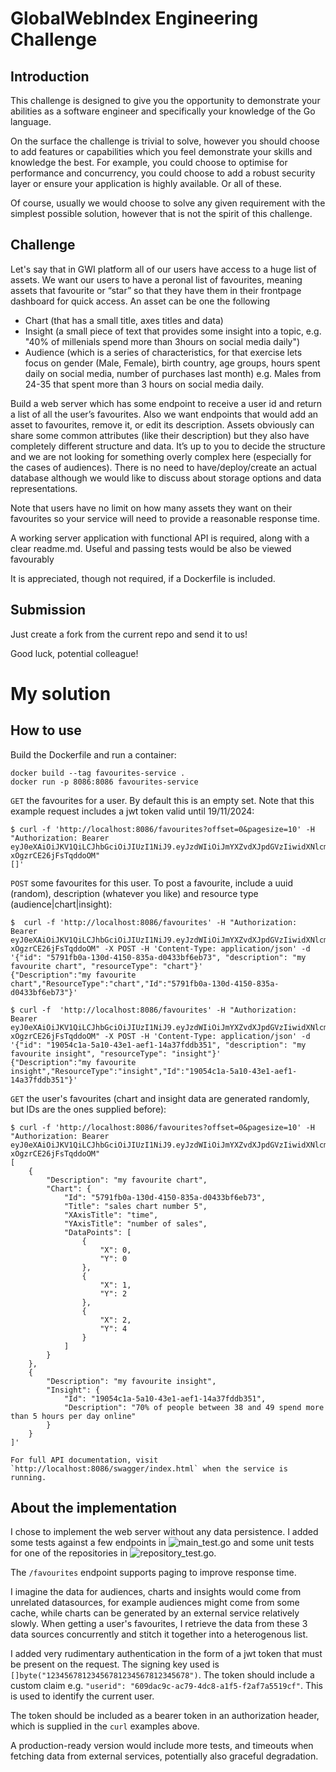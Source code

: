 # GlobalWebIndex Engineering Challenge

## Introduction

This challenge is designed to give you the opportunity to demonstrate your abilities as a software engineer and specifically your knowledge of the Go language.

On the surface the challenge is trivial to solve, however you should choose to add features or capabilities which you feel demonstrate your skills and knowledge the best. For example, you could choose to optimise for performance and concurrency, you could choose to add a robust security layer or ensure your application is highly available. Or all of these.

Of course, usually we would choose to solve any given requirement with the simplest possible solution, however that is not the spirit of this challenge.

## Challenge

Let's say that in GWI platform all of our users have access to a huge list of assets. We want our users to have a peronal list of favourites, meaning assets that favourite or “star” so that they have them in their frontpage dashboard for quick access. An asset can be one the following
* Chart (that has a small title, axes titles and data)
* Insight (a small piece of text that provides some insight into a topic, e.g. "40% of millenials spend more than 3hours on social media daily")
* Audience (which is a series of characteristics, for that exercise lets focus on gender (Male, Female), birth country, age groups, hours spent daily on social media, number of purchases last month)
e.g. Males from 24-35 that spent more than 3 hours on social media daily.

Build a web server which has some endpoint to receive a user id and return a list of all the user’s favourites. Also we want endpoints that would add an asset to favourites, remove it, or edit its description. Assets obviously can share some common attributes (like their description) but they also have completely different structure and data. It’s up to you to decide the structure and we are not looking for something overly complex here (especially for the cases of audiences). There is no need to have/deploy/create an actual database although we would like to discuss about storage options and data representations.

Note that users have no limit on how many assets they want on their favourites so your service will need to provide a reasonable response time.

A working server application with functional API is required, along with a clear readme.md. Useful and passing tests would be also be viewed favourably

It is appreciated, though not required, if a Dockerfile is included.

## Submission

Just create a fork from the current repo and send it to us!

Good luck, potential colleague!

# My solution
## How to use

Build the Dockerfile and run a container:
```
docker build --tag favourites-service .
docker run -p 8086:8086 favourites-service
```

`GET` the favourites for a user. By default this is an empty set. Note that this example request includes a jwt token valid until 19/11/2024:
```
$ curl -f 'http://localhost:8086/favourites?offset=0&pagesize=10' -H "Authorization: Bearer eyJ0eXAiOiJKV1QiLCJhbGciOiJIUzI1NiJ9.eyJzdWIiOiJmYXZvdXJpdGVzIiwidXNlcmlkIjoiNjA5ZGFjOWMtYWM3OS00ZGM4LWExZjUtZjJhZjdhNTUxOWNmIiwiaWF0IjoxNzI4MDM2ODYyLCJleHAiOjE3MzIwNTA0NjJ9.19NYScvE4f6FIHAojMcn0sv-xOgzrCE26jFsTqddoOM"
[]'
```

`POST` some favourites for this user. To post a favourite, include a uuid (random), description (whatever you like) and resource type (audience|chart|insight):
```
$  curl -f 'http://localhost:8086/favourites' -H "Authorization: Bearer eyJ0eXAiOiJKV1QiLCJhbGciOiJIUzI1NiJ9.eyJzdWIiOiJmYXZvdXJpdGVzIiwidXNlcmlkIjoiNjA5ZGFjOWMtYWM3OS00ZGM4LWExZjUtZjJhZjdhNTUxOWNNmIiwiaWF0IjoxNzI4MDM2ODYyLCJleHAiOjE3MzIwNTA0NjJ9.19NYScvE4f6FIHAojMcn0sv-xOgzrCE26jFsTqddoOM" -X POST -H 'Content-Type: application/json' -d '{"id": "5791fb0a-130d-4150-835a-d0433bf6eb73", "description": "my favourite chart", "resourceType": "chart"}'
{"Description":"my favourite chart","ResourceType":"chart","Id":"5791fb0a-130d-4150-835a-d0433bf6eb73"}'

$ curl -f  'http://localhost:8086/favourites' -H "Authorization: Bearer eyJ0eXAiOiJKV1QiLCJhbGciOiJIUzI1NiJ9.eyJzdWIiOiJmYXZvdXJpdGVzIiwidXNlcmlkIjoiNjA5ZGFjOWMtYWM3OS00ZGM4LWExZjUtZjJhZjdhNTUxOWNmIiwiaWF0IjoxNzI4MDM2ODYyLCJleHAiOjE3MzIwNTA0NjJ9.19NYScvE4f6FIHAojMcn0sv-xOgzrCE26jFsTqddoOM" -X POST -H 'Content-Type: application/json' -d '{"id": "19054c1a-5a10-43e1-aef1-14a37fddb351", "description": "my favourite insight", "resourceType": "insight"}'
{"Description":"my favourite insight","ResourceType":"insight","Id":"19054c1a-5a10-43e1-aef1-14a37fddb351"}'
```

`GET` the user's favourites (chart and insight data are generated randomly, but IDs are the ones supplied before):
```
$ curl -f 'http://localhost:8086/favourites?offset=0&pagesize=10' -H "Authorization: Bearer eyJ0eXAiOiJKV1QiLCJhbGciOiJIUzI1NiJ9.eyJzdWIiOiJmYXZvdXJpdGVzIiwidXNlcmlkIjoiNjA5ZGFjOWMtYWM3OS00ZGM4LWExZjUtZjJhZjdhNTUxOWNmIiwiaWF0IjoxNzI4MDM2ODYyLCJleHAiOjE3MzIwNTA0NjJ9.19NYScvE4f6FIHAojMcn0sv-xOgzrCE26jFsTqddoOM"
[
    {
        "Description": "my favourite chart",
        "Chart": {
            "Id": "5791fb0a-130d-4150-835a-d0433bf6eb73",
            "Title": "sales chart number 5",
            "XAxisTitle": "time",
            "YAxisTitle": "number of sales",
            "DataPoints": [
                {
                    "X": 0,
                    "Y": 0
                },
                {
                    "X": 1,
                    "Y": 2
                },
                {
                    "X": 2,
                    "Y": 4
                }
            ]
        }
    },
    {
        "Description": "my favourite insight",
        "Insight": {
            "Id": "19054c1a-5a10-43e1-aef1-14a37fddb351",
            "Description": "70% of people between 38 and 49 spend more than 5 hours per day online"
        }
    }
]'

For full API documentation, visit `http://localhost:8086/swagger/index.html` when the service is running.

```

## About the implementation
I chose to implement the web server without any data persistence. 
I added some tests against a few endpoints in ![main_test.go](cmd/main_test.go) and some unit tests for one of the repositories in ![repository_test.go](internal/repository/favourite/repository_test.go).

The `/favourites` endpoint supports paging to improve response time.

I imagine the data for audiences, charts and insights would come from unrelated datasources, for example audiences might come from some cache, while charts can be generated by an external service relatively slowly. When getting a user's favourites, I retrieve the data from these 3 data sources concurrently and stitch it together into a heterogenous list.

I added very rudimentary authentication in the form of a jwt token that must be present on the request. 
The signing key used is `[]byte("12345678123456781234567812345678")`.
The token should include a custom claim e.g. `"userid": "609dac9c-ac79-4dc8-a1f5-f2af7a5519cf"`.
This is used to identify the current user.

The token should be included as a bearer token in an authorization header, which is supplied in the `curl` examples above.

A production-ready version would include more tests, and timeouts when fetching data from external services, potentially also graceful degradation.